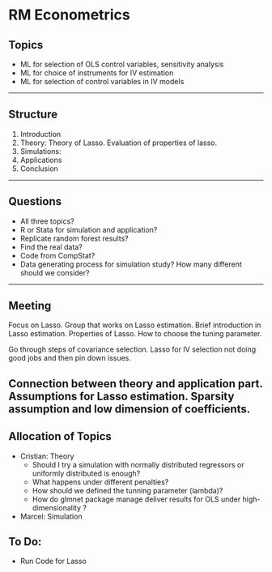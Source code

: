 # RM Econometrics
## Topics
- ML for selection of OLS control variables, sensitivity analysis
- ML for choice of instruments for IV estimation
- ML for selection of control variables in IV models
---
## Structure
1. Introduction
2. Theory: Theory of Lasso. Evaluation of properties of lasso.
3. Simulations: 
4. Applications
5. Conclusion
---
## Questions
- All three topics?
- R or Stata for simulation and application?
- Replicate random forest results?
- Find the real data?
- Code from CompStat?
- Data generating process for simulation study? How many different should we consider?
---
## Meeting
Focus on Lasso. Group that works on Lasso estimation. Brief introduction in Lasso estimation. Properties of Lasso. How to choose the tuning parameter. 

Go through steps of covariance selection. Lasso for IV selection not doing good jobs and then pin down issues.

Connection between theory and application part. Assumptions for Lasso estimation. Sparsity assumption and low dimension of coefficients. 
---
## Allocation of Topics
- Cristian: Theory
    - Should I try a simulation with normally distributed regressors or uniformly distributed is enough?
    - What happens under different penalties?
    - How should we defined the tunning parameter (lambda)?
    - How do glmnet package manage deliver results for OLS under          high-dimensionality ?
- Marcel: Simulation
## To Do:
- Run Code for Lasso

